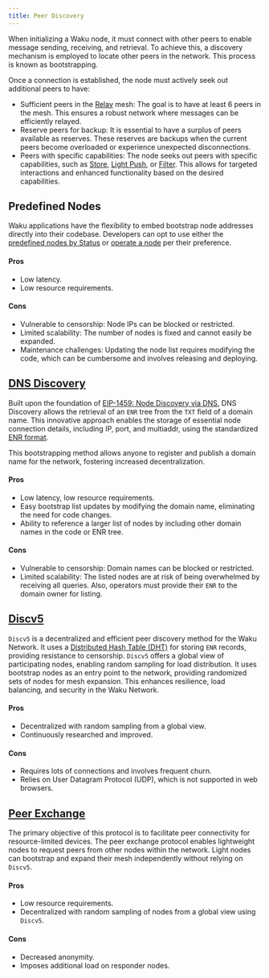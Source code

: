 ```yaml
---
title: Peer Discovery
---
```


When initializing a Waku node, it must connect with other peers to enable message sending, receiving, and retrieval. To achieve this, a discovery mechanism is employed to locate other peers in the network. This process is known as bootstrapping.

Once a connection is established, the node must actively seek out additional peers to have:

- Sufficient peers in the [Relay](/overview/concepts/protocols#relay) mesh: The goal is to have at least 6 peers in the mesh. This ensures a robust network where messages can be efficiently relayed.
- Reserve peers for backup: It is essential to have a surplus of peers available as reserves. These reserves are backups when the current peers become overloaded or experience unexpected disconnections.
- Peers with specific capabilities: The node seeks out peers with specific capabilities, such as [Store](/overview/concepts/protocols#store), [Light Push](/overview/concepts/protocols#light-push), or [Filter](/overview/concepts/protocols#filter). This allows for targeted interactions and enhanced functionality based on the desired capabilities.

## Predefined Nodes

Waku applications have the flexibility to embed bootstrap node addresses directly into their codebase. Developers can opt to use either the [predefined nodes by Status](https://github.com/waku-org/js-waku/blob/master/packages/core/src/lib/predefined_bootstrap_nodes.ts#L45) or [operate a node](/guides/sdks-and-nodes#operate-a-waku-node) per their preference.

#### Pros

- Low latency.
- Low resource requirements.

#### Cons

- Vulnerable to censorship: Node IPs can be blocked or restricted.
- Limited scalability: The number of nodes is fixed and cannot easily be expanded.
- Maintenance challenges: Updating the node list requires modifying the code, which can be cumbersome and involves releasing and deploying.

## [DNS Discovery](https://rfc.vac.dev/spec/31/)

Built upon the foundation of [EIP-1459: Node Discovery via DNS](https://eips.ethereum.org/EIPS/eip-1459), DNS Discovery allows the retrieval of an `ENR` tree from the `TXT` field of a domain name. This innovative approach enables the storage of essential node connection details, including IP, port, and multiaddr, using the standardized [ENR format](https://rfc.vac.dev/spec/31/).

This bootstrapping method allows anyone to register and publish a domain name for the network, fostering increased decentralization.

#### Pros

- Low latency, low resource requirements.
- Easy bootstrap list updates by modifying the domain name, eliminating the need for code changes.
- Ability to reference a larger list of nodes by including other domain names in the code or ENR tree.

#### Cons

- Vulnerable to censorship: Domain names can be blocked or restricted.
- Limited scalability: The listed nodes are at risk of being overwhelmed by receiving all queries. Also, operators must provide their `ENR` to the domain owner for listing.

## [Discv5](https://rfc.vac.dev/spec/33/)

`Discv5` is a decentralized and efficient peer discovery method for the Waku Network. It uses a [Distributed Hash Table (DHT)](https://en.wikipedia.org/wiki/Distributed_hash_table) for storing `ENR` records, providing resistance to censorship. `Discv5` offers a global view of participating nodes, enabling random sampling for load distribution. It uses bootstrap nodes as an entry point to the network, providing randomized sets of nodes for mesh expansion. This enhances resilience, load balancing, and security in the Waku Network.

#### Pros

- Decentralized with random sampling from a global view.
- Continuously researched and improved.

#### Cons

- Requires lots of connections and involves frequent churn.
- Relies on User Datagram Protocol (UDP), which is not supported in web browsers.

## [Peer Exchange](https://rfc.vac.dev/spec/34/)

The primary objective of this protocol is to facilitate peer connectivity for resource-limited devices. The peer exchange protocol enables lightweight nodes to request peers from other nodes within the network. Light nodes can bootstrap and expand their mesh independently without relying on `Discv5`.

#### Pros

- Low resource requirements.
- Decentralized with random sampling of nodes from a global view using `Discv5`.

#### Cons

- Decreased anonymity.
- Imposes additional load on responder nodes.
